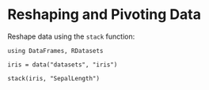 # Reshaping and Pivoting Data

Reshape data using the `stack` function:

    using DataFrames, RDatasets

    iris = data("datasets", "iris")

    stack(iris, "SepalLength")
